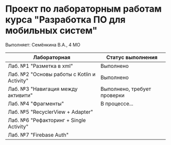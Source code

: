 # Проект по лабораторным работам курса "Разработка ПО для мобильных систем"
Выполняет: Семёнкина В.А., 4 МО

| Лабораторная                               | Статус выполнения          |
| ------------------------------------------ | -------------------------- |
| Лаб. №1 "Разметка в xml"                    | Выполнено|
| Лаб. №2 "Основы работы с Kotlin и Activity" | Выполнено|
| Лаб. №3 "Навигация между активити"          | Выполнено, требует проверки|
| Лаб. №4 "Фрагменты"                         | В процессе...              |
| Лаб. №5 "RecyclerView + Adapter"            |                            |
| Лаб. №6 "Рефакторинг + Single Activity"     |                            |
| Лаб. №7 "Firebase Auth"                     |                            |
